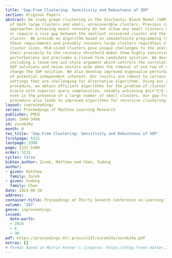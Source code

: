 ```yaml
---
title: 'Gap-Free Clustering: Sensitivity and Robustness of SDP'
section: Original Papers
abstract: We study graph clustering in the Stochastic Block Model (SBM) in the presence
  of both large clusters and small, unrecoverable clusters. Previous convex relaxation
  approaches achieving exact recovery do not allow any small clusters of size $o(\sqrt{n})$,
  or require a size gap between the smallest recovered cluster and the largest non-recovered
  cluster. We provide an algorithm based on semidefinite programming (SDP) which removes
  these requirements and provably recovers large clusters regardless of the remaining
  cluster sizes. Mid-sized clusters pose unique challenges to the analysis, since
  their proximity to the recovery threshold makes them highly sensitive to small noise
  perturbations and precludes a closed-form candidate solution. We develop novel techniques,
  including a leave-one-out-style argument which controls the correlation between
  SDP solutions and noise vectors even when the removal of one row of noise can drastically
  change the SDP solution. We also develop improved eigenvalue perturbation bounds
  of potential independent interest. Our results are robust to certain semirandom
  settings that are challenging for alternative algorithms. Using our gap-free clustering
  procedure, we obtain efficient algorithms for the problem of clustering with a faulty
  oracle with superior query complexities, notably achieving $o(n^2)$ sample complexity
  even in the presence of a large number of small clusters. Our gap-free clustering
  procedure also leads to improved algorithms for recursive clustering.
layout: inproceedings
series: Proceedings of Machine Learning Research
publisher: PMLR
issn: 2640-3498
id: zurek24a
month: 0
tex_title: 'Gap-Free Clustering: Sensitivity and Robustness of SDP'
firstpage: 5231
lastpage: 5300
page: 5231-5300
order: 5231
cycles: false
bibtex_author: Zurek, Matthew and Chen, Yudong
author:
- given: Matthew
  family: Zurek
- given: Yudong
  family: Chen
date: 2024-06-30
address:
container-title: Proceedings of Thirty Seventh Conference on Learning Theory
volume: '247'
genre: inproceedings
issued:
  date-parts:
  - 2024
  - 6
  - 30
pdf: https://proceedings.mlr.press/v247/zurek24a/zurek24a.pdf
extras: []
# Format based on Martin Fenner's citeproc: https://blog.front-matter.io/posts/citeproc-yaml-for-bibliographies/
---
```

